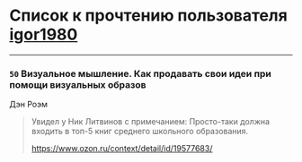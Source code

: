 # Список к прочтению пользователя [igor1980](https://www.facebook.com/igor.osipov.9)
---

### `50` Визуальное мышление. Как продавать свои идеи при помощи визуальных образов
Дэн Роэм
> Увидел у Ник Литвинов с примечанием: Просто-таки должна входить в топ-5 книг среднего школьного образования.
> 
> https://www.ozon.ru/context/detail/id/19577683/

